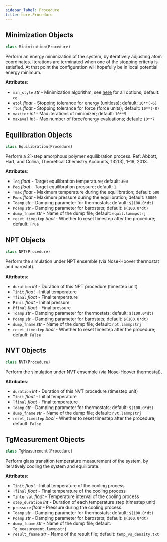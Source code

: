 ```yaml
---
sidebar_label: Procedure
title: core.Procedure
---
```


## Minimization Objects

```python
class Minimization(Procedure)
```

Perform an energy minimization of the system, by iteratively adjusting atom coordinates.
Iterations are terminated when one of the stopping criteria is satisfied. At that point the
configuration will hopefully be in local potential energy minimum.

**Attributes**:

- `min_style` _str_ - Minimization algorithm, see [here](https://docs.lammps.org/min_style.html)
  for all options; default: `cg`
- `etol` _float_ - Stopping tolerance for energy (unitless); default: `10**(-6)`
- `ftol` _float_ - Stopping tolerance for force (force units); default: `10**(-8)`
- `maxiter` _int_ - Max iterations of minimizer; default: `10**5`
- `maxeval` _int_ - Max number of force/energy evaluations; default: `10**7`

## Equilibration Objects

```python
class Equilibration(Procedure)
```

Perform a 21-step amorphous polymer equilibration process.
Ref: Abbott, Hart, and Colina, Theoretical Chemistry Accounts, 132(3), 1-19, 2013.

**Attributes**:

- `Teq` _float_ - Target equilibration temperature; default: `300`
- `Peq` _float_ - Target equilibration pressure; default: `1`
- `Tmax` _float_ - Maximum temperature during the equilibration; default: `600`
- `Pmax` _float_ - Maximum pressure during the equilibration; default: `50000`
- `Tdamp` _str_ - Damping parameter for thermostats; default: `$(100.0*dt)`
- `Pdamp` _str_ - Damping parameter for barostats; default: `$(100.0*dt)`
- `dump_fname` _str_ - Name of the dump file; default: `equil.lammpstrj`
- `reset_timestep` _bool_ - Whether to reset timestep after the procedure; default:
  `True`

## NPT Objects

```python
class NPT(Procedure)
```

Perform the simulation under NPT ensemble (via Nose-Hoover thermostat
and barostat).

**Attributes**:

- `duration` _int_ - Duration of this NPT procedure (timestep unit)
- `Tinit` _float_ - Initial temperature
- `Tfinal` _float_ - Final temperature
- `Pinit` _float_ - Initial pressure
- `Pfinal` _float_ - Final pressure
- `Tdamp` _str_ - Damping parameter for thermostats; default: `$(100.0*dt)`
- `Pdamp` _str_ - Damping parameter for barostats; default: `$(100.0*dt)`
- `dump_fname` _str_ - Name of the dump file; default: `npt.lammpstrj`
- `reset_timestep` _bool_ - Whether to reset timestep after the procedure; default:
  `False`

## NVT Objects

```python
class NVT(Procedure)
```

Perform the simulation under NVT ensemble (via Nose-Hoover thermostat).

**Attributes**:

- `duration` _int_ - Duration of this NVT procedure (timestep unit)
- `Tinit` _float_ - Initial temperature
- `Tfinal` _float_ - Final temperature
- `Tdamp` _str_ - Damping parameter for thermostats; default: `$(100.0*dt)`
- `dump_fname` _str_ - Name of the dump file; default: `nvt.lammpstrj`
- `reset_timestep` _bool_ - Whether to reset timestep after the procedure; default:
  `False`

## TgMeasurement Objects

```python
class TgMeasurement(Procedure)
```

Perform glass transition temperature measurement of the system,
by iteratively cooling the system and equilibrate.

**Attributes**:

- `Tinit` _float_ - Initial temperature of the cooling process
- `Tfinal` _float_ - Final temperature of the cooling process
- `Tinterval` _float_ - Temperature interval of the cooling process
- `step_duration` _int_ - Duration of each temperature step (timestep unit)
- `pressure` _float_ - Pressure during the cooling process
- `Tdamp` _str_ - Damping parameter for thermostats; default: `$(100.0*dt)`
- `Pdamp` _str_ - Damping parameter for barostats; default: `$(100.0*dt)`
- `dump_fname` _str_ - Name of the dump file; default: `Tg_measurement.lammpstrj`
- `result_fname` _str_ - Name of the result file; default: `temp_vs_density.txt`
